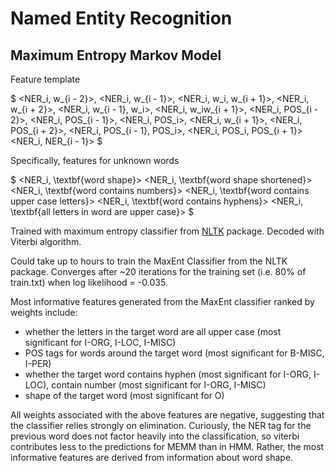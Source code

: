 # Named Entity Recognition 

## Maximum Entropy Markov Model
Feature template 

$
<NER_i, w_{i - 2}>, <NER_i, w_{i - 1}>, <NER_i, w_i, w_{i + 1}>, <NER_i, w_{i + 2}>, <NER_i, w_{i - 1}, w_i>, <NER_i, w_iw_{i + 1}>, <NER_i, POS_{i - 2}>, <NER_i, POS_{i - 1}>, <NER_i, POS_i>, <NER_i, w_{i + 1}>, <NER_i, POS_{i + 2}>, <NER_i, POS_{i - 1}, POS_i>, <NER_i, POS_i, POS_{i + 1}> <NER_i, NER_{i - 1}>
$

Specifically, features for unknown words

$
<NER_i, \textbf{word shape}> <NER_i, \textbf{word shape shortened}> <NER_i, \textbf{word contains numbers}> <NER_i, \textbf{word contains upper case letters}> <NER_i, \textbf{word contains hyphens}> <NER_i, \textbf{all letters in word are upper case}>
$

Trained with maximum entropy classifier from [NLTK](https://github.com/nltk/nltk) package. Decoded with Viterbi algorithm.


Could take up to hours to train the MaxEnt Classifier from the NLTK package. Converges after ~20 iterations for the training set (i.e. 80\% of train.txt) when log likelihood = -0.035. 


Most informative features generated from the MaxEnt classifier ranked by weights include:
* whether the letters in the target word are all upper case (most significant for I-ORG, I-LOC, I-MISC)
* POS tags for words around the target word (most significant for B-MISC, I-PER)
* whether the target word contains hyphen (most significant for I-ORG, I-LOC), contain number (most significant for I-ORG, I-MISC)
* shape of the target word (most significant for O)

All weights associated with the above features are negative, suggesting that the classifier relies strongly on elimination. Curiously, the NER tag for the previous word does not factor heavily into the classification, so viterbi contributes less to the predictions for MEMM than in HMM. Rather, the most informative features are derived from information about word shape.